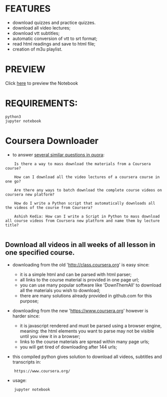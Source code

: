 # FEATURES
- download quizzes and practice quizzes.
- download all video lectures;
- download vtt subtitles;
- automatic conversion of vtt to srt format;
- read html readings and save to html file;
- creation of m3u playlist.


# PREVIEW
Click [here](http://nbviewer.jupyter.org/github/jansenicus/www-coursera-downloader/blob/master/WWW-COURSERA-DOWNLOADER.ipynb) to preview the Notebook

# REQUIREMENTS:
```
python3
jupyter notebook
```

# Coursera Downloader
- to answer [several similar questions in quora](https://www.quora.com/Is-there-a-way-to-mass-download-the-materials-from-a-Coursera-course/answer/Jansen-Simanullang?share=1):
```
    Is there a way to mass download the materials from a Coursera course?
    
    How can I download all the video lectures of a coursera course in one go?
    
    Are there any ways to batch download the complete course videos on coursera new platform?
    
    How do I write a Python script that automatically downloads all the videos of the course from Coursera?
    
    Ashish Kedia: How can I write a Script in Python to mass download all course videos from Coursera new platform and name them by lecture title?
    
```


## Download all videos in all weeks of all lesson in one specified course.

- downloading from the old 'http://class.coursera.org' is easy since:
    - it is a simple html and can be parsed with html parser;
    - all links to the course material is provided in one page url;
    - you can use many popular software like 'DownThemAll' to download all the materials you wish to download;
    - there are many solutions already provided in github.com for this purpose;

- downloading from the new 'https://www.coursera.org' however is harder since:
    - it is javascript rendered and must be parsed using a browser engine, meaning: the html elements you want to parse may not be visible until you view it in a browser;
    - links to the course materials are spread within many page urls;
    - you will get tired of downloading after 144 urls;

- this compiled python gives solution to download all videos, subtitles and transcripts in:
```
    https://www.coursera.org/
```
- usage:
```
    jupyter notebook
```


